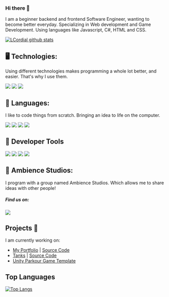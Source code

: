 ### Hi there 👋

I am a beginner backend and frontend Software Engineer, wanting to become better everyday. Specializing in Web development and Game Development. Using languages like Javascript, C#, HTML and CSS.

[![LCordial github stats](https://github-readme-stats.vercel.app/api?username=LCordial&show_icons=true&theme=radical)](https://github.com/anuraghazra/github-readme-stats)

## 🖥️ Technologies:

Using different technologies makes programming a whole lot better, and easier. That's why I use them.

<p>
   <img src="https://img.shields.io/badge/-Firebase-FFCA28?style=flat-square&logo=firebase&logoColor=black" />
   <img src="https://img.shields.io/badge/-Next.js-000000?style=flat-square&logo=next.js&logoColor=white" />
  <img src="https://img.shields.io/badge/-Unity-000000?style=flat-square&logo=unity&logoColor=white" />
</p>

## 💬 Languages:

I like to code things from scratch. Bringing an idea to life on the computer.

<p>
  <img src="https://img.shields.io/badge/-Javascript-F7DF1E?style=flat-square&logo=javascript&logoColor=black" />
  <img src="https://img.shields.io/badge/-CSharp-239120?style=flat-square&logo=c-sharp&logoColor=white" />
  <img src="https://img.shields.io/badge/-Python-3776AB?style=flat-square&logo=python&logoColor=white" />
  <img src="https://img.shields.io/badge/-CSS3-1572B6?style=flat-square&logo=css3&logoColor=white" />
</p>

## 🔨 Developer Tools

<p>
  <img src="https://img.shields.io/badge/-VisualStudioCode-007ACC?style=flat-square&logo=visual-studio-code&logoColor=white" />
  <img src="https://img.shields.io/badge/-VisualStudio-5C2D91?style=flat-square&logo=visual-studio&logoColor=white" />
  <img src="https://img.shields.io/badge/-Github-181717?style=flat-square&logo=github&logoColor=white" />
  <img src="https://img.shields.io/badge/-Git-F05032?style=flat-square&logo=git&logoColor=white" />
</p>


## 📱 Ambience Studios:

I program with a group named Ambience Studios. Which allows me to share ideas with other people!


##### Find us on:
<p>
  <a  href="https://github.com/Ambience-Studios">
    <img src="https://img.shields.io/badge/-Github-181717?style=flat-square&logo=github&logoColor=white" />
   </a>
</p>


## Projects 🧰
I am currently working on:
- [My Portfolio](https://cordial.ambience.studio) | [Source Code](https://github.com/LCordial/my-portfolio)
- [Tanks](https://tanks.ambience.studio) | [Source Code](https://github.com/LCordial/tanks-arena)
- [Unity Parkour Game Template](https://github.com/LCordial/parkour-game-template)

## Top Languages

[![Top Langs](https://github-readme-stats.vercel.app/api/top-langs/?username=LCordial&layout=compact)](https://github.com/anuraghazra/github-readme-stats)
  
